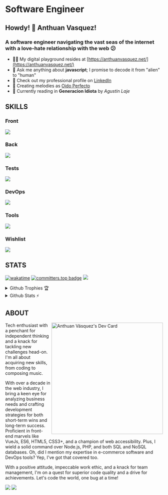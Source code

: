 # Software Engineer

## Howdy! 👋 Anthuan Vasquez!

### A software engineer navigating the vast seas of the internet with a love-hate relationship with the web 😕

- 👨‍💻 My digital playground resides at [https://anthuanvasquez.net/](https://anthuanvasquez.net/)
- 💬 Ask me anything about **javascript**; I promise to decode it from "alien" to "human"
- 📄 Check out my professional profile on [LinkedIn](https://www.linkedin.com/in/anthuanvasquez/)
- 🎹 Creating melodies as [Oido Perfecto](https://oidoperfecto.net/)
- 📘 Currently reading in **Generacion Idiota** by *Agustin Laje*

## SKILLS

### Front

<p align="left">
  <img src="https://skillicons.dev/icons?i=tailwind,bootstrap,css,sass,html,javascript,vue,vite,angular,typescript,react,astro,webpack,jquery" />
</p>

### Back

<p align="left">
  <img src="https://skillicons.dev/icons?i=nodejs,npm,pnpm,nestjs,express,graphql,laravel,mongodb,mysql,postgres,nuxtjs,nextjs,php,wordpress" />
</p>

### Tests

<p align="left">
  <img src="https://skillicons.dev/icons?i=jest,cypress,vitest" />
</p>

### DevOps

<p align="left">
  <img src="https://skillicons.dev/icons?i=bash,docker,git,githubactions,linux,ubuntu,aws,cloudflare,nginx" />
</p>

### Tools

<p align="left">
  <img src="https://skillicons.dev/icons?i=github,gitlab,vscode,ps,figma,notion,apple,windows" />
</p>

### Wishlist

<p align="left">
  <img src="https://skillicons.dev/icons?i=rust,tensorflow,cpp,cmake,python,deno,redis" />
</p>

## STATS

[![wakatime](https://wakatime.com/badge/user/64dcd9f5-b76b-4def-8fea-8020ebac03de.svg)](https://wakatime.com/@64dcd9f5-b76b-4def-8fea-8020ebac03de) [![committers.top badge](https://user-badge.committers.top/dominican_republic_private/anthuanvasquez.svg)](https://user-badge.committers.top/dominican_republic_private/anthuanvasquez) ![](https://komarev.com/ghpvc/?username=anthuanvasquez&style=flat-square)

<details>
  <summary>Github Trophies 🏆</summary>
  <p>&nbsp;</p>
  <p align="left"> <a href="https://github.com/ryo-ma/github-profile-trophy"><img src="https://github-profile-trophy.vercel.app/?username=anthuanvasquez&theme=tokyonight&no-frame=false&no-bg=false&margin-w=4" alt="anthuanvasquez" /></a> </p>
</details>

<details>
  <summary>Github Stats ⚡</summary>
  <p>&nbsp;</p>
  <p><img src="https://github-readme-stats.vercel.app/api/top-langs?username=anthuanvasquez&show_icons=true&locale=en&layout=compact&theme=tokyonight&include_all_commits=true&count_private=true" alt="anthuanvasquez" /</p>

  <p><img src="https://github-readme-stats.vercel.app/api?username=anthuanvasquez&show_icons=true&locale=en&theme=tokyonight&include_all_commits=true&count_private=true" alt="anthuanvasquez" /></p>

  <p><img src="https://github-readme-streak-stats.herokuapp.com/?user=anthuanvasquez&theme=tokyonight" alt="anthuanvasquez" /></p>
</details>

## ABOUT

<div align="left">
  <a href="https://app.daily.dev/anthuanvsquez"><img src="https://api.daily.dev/devcards/v2/5hPcCptiXQ0i5WKLS30oq.png?type=default&r=kte" align="right" width="356" alt="Anthuan Vásquez's Dev Card"/></a>
</div>

Tech enthusiast with a penchant for independent thinking and a knack for tackling new challenges head-on. I'm all about acquiring new skills, from coding to composing music.

With over a decade in the web industry, I bring a keen eye for analyzing business needs and crafting development strategies for both short-term wins and long-term success. Proficient in front-end marvels like VueJs, ES6, HTML5, CSS3+, and a champion of web accessibility. Plus, I wield a solid command over Node.js, PHP, and both SQL and NoSQL databases. Oh, did I mention my expertise in e-commerce software and DevOps tools? Yep, I've got that covered too.

With a positive attitude, impeccable work ethic, and a knack for team management, I'm on a quest for superior code quality and a drive for achievements. Let's code the world, one bug at a time!

<p align="left">
  <a href="https://linkedin.com/in/anthuanvasquez" target="blank"><img src="https://skillicons.dev/icons?i=linkedin" /></a>
  <a href="https://stackoverflow.com/users/1639771" target="blank"><img src="https://skillicons.dev/icons?i=stackoverflow" /></a>
</p>
